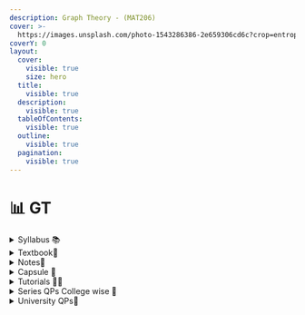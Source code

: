 ```yaml
---
description: Graph Theory - (MAT206)
cover: >-
  https://images.unsplash.com/photo-1543286386-2e659306cd6c?crop=entropy&cs=srgb&fm=jpg&ixid=M3wxOTcwMjR8MHwxfHNlYXJjaHw3fHxncmFwaHxlbnwwfHx8fDE3MDY0Mzg4NjV8MA&ixlib=rb-4.0.3&q=85
coverY: 0
layout:
  cover:
    visible: true
    size: hero
  title:
    visible: true
  description:
    visible: true
  tableOfContents:
    visible: true
  outline:
    visible: true
  pagination:
    visible: true
---
```


# 📊 GT

<details>

<summary>Syllabus 📚</summary>

[MAT206 ](https://drive.google.com/file/d/11UpYS8pRcOFkRC3kDqFy\_xFvvyl4hwta/view?usp=drive\_link)👈

</details>

<details>

<summary>Textbook📖</summary>

[GT Textbook ](https://drive.google.com/drive/folders/1GMveKH532n789UKBa\_9BJdW6H4lW977y?usp=drive\_link)👈

</details>

<details>

<summary>Notes📒</summary>

[GT Notes](https://drive.google.com/drive/folders/1ByReucOeFNBSQxnkBcrWV5BfJJGYIFJx?usp=drive\_link) 👈

</details>

<details>

<summary>Capsule 💊</summary>

[GT Short Notes](https://drive.google.com/drive/folders/1ZfSpxjUPZpHZR8RpGU-A8mGnJ\_AulCkZ?usp=drive\_link) 👈

</details>

<details>

<summary>Tutorials 🧑‍🏫</summary>

[GT Useful Links](https://docs.google.com/document/d/1NwVZkztUS403OxeX1wkKqdNA\_OWjPwTeu2tJ\_TXBxnc/edit?usp=drive\_link) 👈

</details>

<details>

<summary>Series QPs College wise 📃</summary>

[GT Series QPs](https://drive.google.com/drive/folders/1\_IjpKF6ZmwLLJvYhN5VkMEVkwTcngz1n?usp=drive\_link) 👈

</details>

<details>

<summary>University QPs📄</summary>

[GT Previous Year QPs](https://drive.google.com/drive/folders/1tIfUTPfG8I5MU2dV4s1RrPHW08v7FRHY?usp=drive\_link) 👈

</details>
